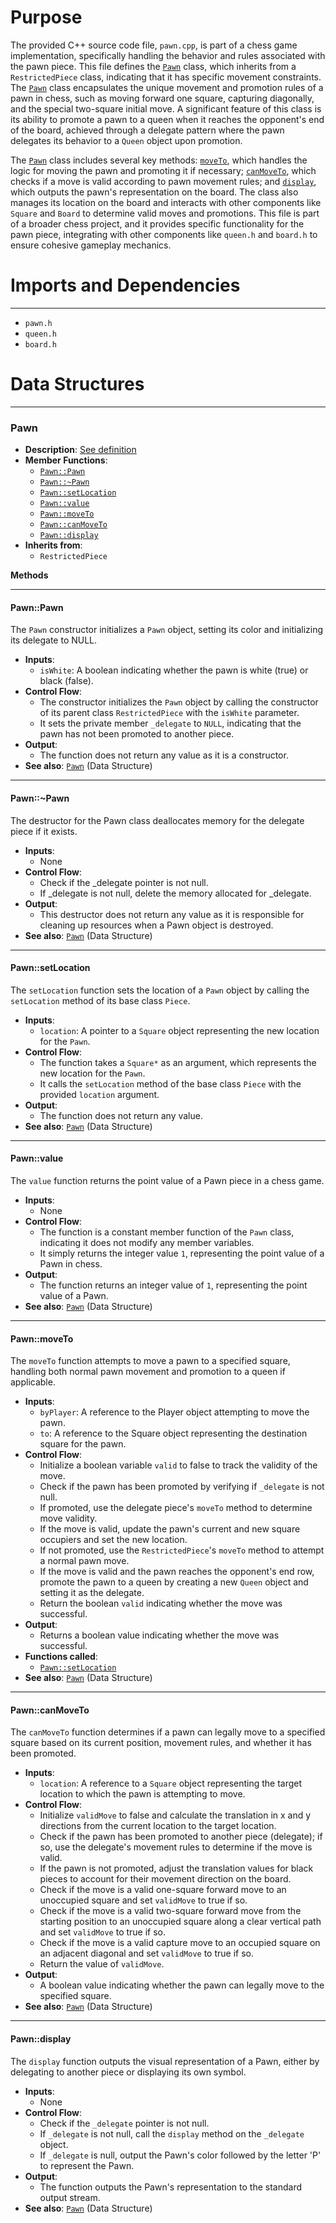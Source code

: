 # Purpose
The provided C++ source code file, `pawn.cpp`, is part of a chess game implementation, specifically handling the behavior and rules associated with the pawn piece. This file defines the [`Pawn`](#Pawn::Pawn) class, which inherits from a `RestrictedPiece` class, indicating that it has specific movement constraints. The [`Pawn`](#Pawn::Pawn) class encapsulates the unique movement and promotion rules of a pawn in chess, such as moving forward one square, capturing diagonally, and the special two-square initial move. A significant feature of this class is its ability to promote a pawn to a queen when it reaches the opponent's end of the board, achieved through a delegate pattern where the pawn delegates its behavior to a `Queen` object upon promotion.

The [`Pawn`](#Pawn::Pawn) class includes several key methods: [`moveTo`](#Pawn::moveTo), which handles the logic for moving the pawn and promoting it if necessary; [`canMoveTo`](#Pawn::canMoveTo), which checks if a move is valid according to pawn movement rules; and [`display`](#Pawn::display), which outputs the pawn's representation on the board. The class also manages its location on the board and interacts with other components like `Square` and `Board` to determine valid moves and promotions. This file is part of a broader chess project, and it provides specific functionality for the pawn piece, integrating with other components like `queen.h` and `board.h` to ensure cohesive gameplay mechanics.
# Imports and Dependencies

---
- `pawn.h`
- `queen.h`
- `board.h`


# Data Structures

---
### Pawn<!-- {{#data_structure:Pawn}} -->
- **Description**: [See definition](pawn.h.driver.md#Pawn)
- **Member Functions**:
    - [`Pawn::Pawn`](#Pawn::Pawn)
    - [`Pawn::~Pawn`](#Pawn::~Pawn)
    - [`Pawn::setLocation`](#Pawn::setLocation)
    - [`Pawn::value`](#Pawn::value)
    - [`Pawn::moveTo`](#Pawn::moveTo)
    - [`Pawn::canMoveTo`](#Pawn::canMoveTo)
    - [`Pawn::display`](#Pawn::display)
- **Inherits from**:
    - `RestrictedPiece`

**Methods**

---
#### Pawn::Pawn<!-- {{#callable:Pawn::Pawn}} -->
The `Pawn` constructor initializes a `Pawn` object, setting its color and initializing its delegate to NULL.
- **Inputs**:
    - `isWhite`: A boolean indicating whether the pawn is white (true) or black (false).
- **Control Flow**:
    - The constructor initializes the `Pawn` object by calling the constructor of its parent class `RestrictedPiece` with the `isWhite` parameter.
    - It sets the private member `_delegate` to `NULL`, indicating that the pawn has not been promoted to another piece.
- **Output**:
    - The function does not return any value as it is a constructor.
- **See also**: [`Pawn`](pawn.h.driver.md#Pawn)  (Data Structure)


---
#### Pawn::\~Pawn<!-- {{#callable:Pawn::~Pawn}} -->
The destructor for the Pawn class deallocates memory for the delegate piece if it exists.
- **Inputs**:
    - None
- **Control Flow**:
    - Check if the _delegate pointer is not null.
    - If _delegate is not null, delete the memory allocated for _delegate.
- **Output**:
    - This destructor does not return any value as it is responsible for cleaning up resources when a Pawn object is destroyed.
- **See also**: [`Pawn`](pawn.h.driver.md#Pawn)  (Data Structure)


---
#### Pawn::setLocation<!-- {{#callable:Pawn::setLocation}} -->
The `setLocation` function sets the location of a `Pawn` object by calling the `setLocation` method of its base class `Piece`.
- **Inputs**:
    - `location`: A pointer to a `Square` object representing the new location for the `Pawn`.
- **Control Flow**:
    - The function takes a `Square*` as an argument, which represents the new location for the `Pawn`.
    - It calls the `setLocation` method of the base class `Piece` with the provided `location` argument.
- **Output**:
    - The function does not return any value.
- **See also**: [`Pawn`](pawn.h.driver.md#Pawn)  (Data Structure)


---
#### Pawn::value<!-- {{#callable:Pawn::value}} -->
The `value` function returns the point value of a Pawn piece in a chess game.
- **Inputs**:
    - None
- **Control Flow**:
    - The function is a constant member function of the `Pawn` class, indicating it does not modify any member variables.
    - It simply returns the integer value `1`, representing the point value of a Pawn in chess.
- **Output**:
    - The function returns an integer value of `1`, representing the point value of a Pawn.
- **See also**: [`Pawn`](pawn.h.driver.md#Pawn)  (Data Structure)


---
#### Pawn::moveTo<!-- {{#callable:Pawn::moveTo}} -->
The `moveTo` function attempts to move a pawn to a specified square, handling both normal pawn movement and promotion to a queen if applicable.
- **Inputs**:
    - `byPlayer`: A reference to the Player object attempting to move the pawn.
    - `to`: A reference to the Square object representing the destination square for the pawn.
- **Control Flow**:
    - Initialize a boolean variable `valid` to false to track the validity of the move.
    - Check if the pawn has been promoted by verifying if `_delegate` is not null.
    - If promoted, use the delegate piece's `moveTo` method to determine move validity.
    - If the move is valid, update the pawn's current and new square occupiers and set the new location.
    - If not promoted, use the `RestrictedPiece`'s `moveTo` method to attempt a normal pawn move.
    - If the move is valid and the pawn reaches the opponent's end row, promote the pawn to a queen by creating a new `Queen` object and setting it as the delegate.
    - Return the boolean `valid` indicating whether the move was successful.
- **Output**:
    - Returns a boolean value indicating whether the move was successful.
- **Functions called**:
    - [`Pawn::setLocation`](#Pawn::setLocation)
- **See also**: [`Pawn`](pawn.h.driver.md#Pawn)  (Data Structure)


---
#### Pawn::canMoveTo<!-- {{#callable:Pawn::canMoveTo}} -->
The `canMoveTo` function determines if a pawn can legally move to a specified square based on its current position, movement rules, and whether it has been promoted.
- **Inputs**:
    - `location`: A reference to a `Square` object representing the target location to which the pawn is attempting to move.
- **Control Flow**:
    - Initialize `validMove` to false and calculate the translation in x and y directions from the current location to the target location.
    - Check if the pawn has been promoted to another piece (delegate); if so, use the delegate's movement rules to determine if the move is valid.
    - If the pawn is not promoted, adjust the translation values for black pieces to account for their movement direction on the board.
    - Check if the move is a valid one-square forward move to an unoccupied square and set `validMove` to true if so.
    - Check if the move is a valid two-square forward move from the starting position to an unoccupied square along a clear vertical path and set `validMove` to true if so.
    - Check if the move is a valid capture move to an occupied square on an adjacent diagonal and set `validMove` to true if so.
    - Return the value of `validMove`.
- **Output**:
    - A boolean value indicating whether the pawn can legally move to the specified square.
- **See also**: [`Pawn`](pawn.h.driver.md#Pawn)  (Data Structure)


---
#### Pawn::display<!-- {{#callable:Pawn::display}} -->
The `display` function outputs the visual representation of a Pawn, either by delegating to another piece or displaying its own symbol.
- **Inputs**:
    - None
- **Control Flow**:
    - Check if the `_delegate` pointer is not null.
    - If `_delegate` is not null, call the `display` method on the `_delegate` object.
    - If `_delegate` is null, output the Pawn's color followed by the letter 'P' to represent the Pawn.
- **Output**:
    - The function outputs the Pawn's representation to the standard output stream.
- **See also**: [`Pawn`](pawn.h.driver.md#Pawn)  (Data Structure)




